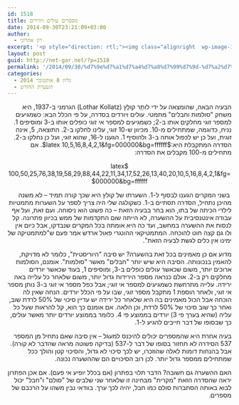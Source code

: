 ```yaml
---
id: 1518
title: מספרים עולים ויורדים
date: 2014-09-30T23:21:09+03:00
author:
  - רון אהרוני
excerpt: '<p style="direction: rtl;"><img class="alignright  wp-image-1552" src="http://net-gar.net/wp-content/uploads/2014/09/unnamed-150x150.jpg" alt="unnamed" width="108" height="108" />כשקולגה שלי היה צריך לספר על השערות מתמטיות לילדי הכיתה של בתו, הוא בחר בבעיה הזאת – כה פשוט הוא ניסוחה. ועם זאת, ועל אף עבודה אינטנסיבית על ההשערה, לא הייתה שום התקדמות של ממש בכיוון פתרונה. קל לנסות את ההשערה במחשב, ועד כה היא אומתה בכל המקרים שנבדקו, אבל כיום אין ולו גם קצה חוט להוכחת השערתו של קולץ</p>'
layout: post
guid: http://net-gar.net/?p=1518
permalink: '/2014/09/30/%d7%9e%d7%a1%d7%a4%d7%a8%d7%99%d7%9d-%d7%a2%d7%95%d7%9c%d7%99%d7%9d-%d7%95%d7%99%d7%95%d7%a8%d7%93%d7%99%d7%9d/'
categories:
  - גליון 8 אוקטובר 2014
  - השערת החודש
---
```

<p style="direction: rtl;">
  הבעיה הבאה, שהומצאה על ידי לותָר קולָץ (Lothar Kollatz) הגרמני ב-1937, היא משחק "סולמות וחבלים" מתמטי. עולים ויורדים בסדרה, על פי הכלל הבא: כשמגיעים למספר זוגי מחלקים אותו ב-2; כשמגיעים למספר אי זוגי כופלים אותו ב-3 ומוסיפים 1. נניח, כדוגמה, שמתחילים מ-10. מכיוון ש-10 זוגי, עלינו לחלקו ב-2. התוצאה, 5, אינה זוגית, ועל כן יש לכפול אותה ב-3 ולהוסיף 1. הגענו ל-16, שהוא זוגי, ועל כן נחלקו ב-2. הסדרה המתקבלת היא:$latex 10,5,16,8,4,2,1&fg=000000&bg=ffffff$. אם מתחילים מ-100 מקבלים את הסדרה:
</p>

<p style="direction: rtl; text-align: center;">
  $latex 100,50,25,76,38,19,58,29,88,44,22,11,34,17,52,26,13,40,20,10,5,16,8,4,2,1&fg=000000&bg=ffffff$
</p>

<p style="direction: rtl;">
   בשני המקרים הגענו לבסוף ל-1. השערתו של קולץ היא שכך קורה תמיד &#8211; לא משנה מהיכן נתחיל, הסדרה תסתיים ב-1. כשקולגה שלי היה צריך לספר על השערות מתמטיות לילדי הכיתה של בתו, הוא בחר בבעיה הזאת – כה פשוט הוא ניסוחה. ועם זאת, ועל אף עבודה אינטנסיבית על ההשערה, לא הייתה שום התקדמות של ממש בכיוון פתרונה. קל לנסות את ההשערה במחשב, ועד כה היא אומתה בכל המקרים שנבדקו, אבל כיום אין ולו גם קצה חוט להוכחה. המתמטיקאי ההונגרי פאול ארדש אמר פעם ש"למתמטיקה של ימינו אין כלים לגשת לבעיה הזאת".
</p>

<p style="direction: rtl;">
  מדוע אם כן מאמינים בכל זאת בהשערה? יש סיבה "היוריסטית", כלומר לא מדויקת, להאמין בנכונותה. הסיבה היא שיש יותר "חבלים" מאשר "סולמות". אומנם, הסולמות ארוכים יותר, משום שכאשר עולים כופלים ב-3, ומוסיפים 1, בעוד שכאשר יורדים מחלקים רק ב-2. אולם כנראה מספר הירידות גדול יותר, משום שלאחר כל עלייה באה ירידה. עלייה מתרחשת כשמגיעים למספר אי זוגי; אבל כפל מספר אי זוגי ב-3 נותן מספר אי זוגי, ולאחר הוספת 1 מתקבל מספר זוגי, שבו על פי הכלל יורדים. הנחה שאין לה הוכחה אבל הכול מאמינים בה היא שלאחר כל ירידה יש עדיין סיכוי של 50% לרדת שוב, ואחר כך שוב סיכוי של 50% לרדת, וכן הלאה. אם אומנם כך הוא, קל להראות שעל כל עליה (שהיא בערך פי 3) יורדים בממוצע פי 4. כלומר בממוצע יורדים יותר מאשר עולים, כך שבסופו של דבר חייבים להגיע ל-1.
</p>

<p style="direction: rtl;">
  בעיה אחרת היא שהמספרים יכולים להיכנס למעגל – אין סיבה שאם נתחיל מן המספר 537 הסידרה לא תחזור בסופו של דבר ל-537 (בדיקה פשוטה מראה שהדבר לא קורה). אבל בהנחות דומות לאלה שהוזכרו, יש לכך סיכוי לא גדול, והסיכוי קטן והולך ככל שמתחילים ממספר גדול יותר. לכן רוב הסיכויים הם שההשערה נכונה.
</p>

<p style="direction: rtl;">
  האם ההשערה גם חשובה? הדבר תלוי בפתרון (אם בכלל יופיע אי פעם). אם אכן הפתרון יראה שהסדרה הזאת "מקרית" מבחינה זו שלאחר שני שלבים של "סולם" ו"חבל" יכול לבוא באותה הסתברות סולם כמו חבל, יהיה לכך ערך. בוודאי נבין משהו על הרכבם של מספרים.
</p>